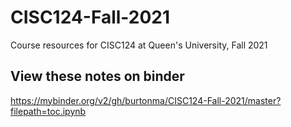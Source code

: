 # CISC124-Fall-2021
Course resources for CISC124 at Queen's University, Fall 2021

## View these notes on binder

https://mybinder.org/v2/gh/burtonma/CISC124-Fall-2021/master?filepath=toc.ipynb
